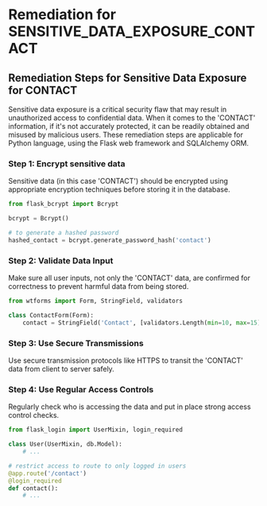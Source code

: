 # Remediation for SENSITIVE_DATA_EXPOSURE_CONTACT

## Remediation Steps for Sensitive Data Exposure for CONTACT

Sensitive data exposure is a critical security flaw that may result in unauthorized access to confidential data. When it comes to the 'CONTACT' information, if it's not accurately protected, it can be readily obtained and misused by malicious users. These remediation steps are applicable for Python language, using the Flask web framework and SQLAlchemy ORM.

### Step 1: Encrypt sensitive data
Sensitive data (in this case 'CONTACT') should be encrypted using appropriate encryption techniques before storing it in the database.

```python
from flask_bcrypt import Bcrypt

bcrypt = Bcrypt()

# to generate a hashed password
hashed_contact = bcrypt.generate_password_hash('contact')
```

### Step 2: Validate Data Input
Make sure all user inputs, not only the 'CONTACT' data, are confirmed for correctness to prevent harmful data from being stored.

```python
from wtforms import Form, StringField, validators

class ContactForm(Form):
    contact = StringField('Contact', [validators.Length(min=10, max=15)])
```

### Step 3: Use Secure Transmissions
Use secure transmission protocols like HTTPS to transit the 'CONTACT' data from client to server safely.

### Step 4: Use Regular Access Controls
Regularly check who is accessing the data and put in place strong access control checks.

```python
from flask_login import UserMixin, login_required

class User(UserMixin, db.Model):
    # ...

# restrict access to route to only logged in users
@app.route('/contact')
@login_required
def contact():
    # ...
```

